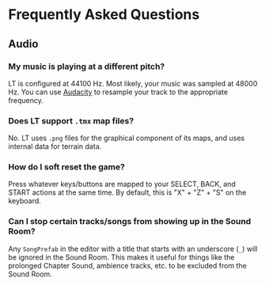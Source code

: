 # Frequently Asked Questions

## Audio

### My music is playing at a different pitch?

LT is configured at 44100 Hz. Most likely, your music was sampled at 48000 Hz. You can use
[Audacity](https://superuser.com/questions/420531/audacity-resampling) to resample your track
to the appropriate frequency.

### Does LT support `.tmx` map files?

No. LT uses `.png` files for the graphical component of its maps, and uses internal data for terrain data.

### How do I soft reset the game?

Press whatever keys/buttons are mapped to your SELECT, BACK, and START actions at the same time. By default, this is "X" + "Z" + "S" on the keyboard.

### Can I stop certain tracks/songs from showing up in the Sound Room?

Any `SongPrefab` in the editor with a title that starts with an underscore (`_`) will be ignored in the Sound Room. This makes it useful for things like the prolonged Chapter Sound, ambience tracks, etc. to be excluded from the Sound Room.